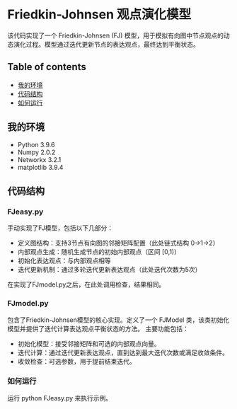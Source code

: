 # Friedkin-Johnsen 观点演化模型
该代码实现了一个 Friedkin-Johnsen (FJ) 模型，用于模拟有向图中节点观点的动态演化过程。模型通过迭代更新节点的表达观点，最终达到平衡状态。

## Table of contents

* [我的环境](#我的环境)
* [代码结构](#代码结构)
* [如何运行](#如何运行)

## 我的环境

* Python 3.9.6
* Numpy 2.0.2
* Networkx 3.2.1
* matplotlib 3.9.4


## 代码结构
### FJeasy.py
手动实现了FJ模型，包括以下几部分：
* 定义图结构：支持3节点有向图的邻接矩阵配置（此处链式结构 0→1→2）
* 内部观点生成：随机生成节点的初始内部观点（区间 [0,1)）
* 初始化表达观点：与内部观点相等
* 迭代更新机制：通过多轮迭代更新表达观点（此处迭代次数为5次）  

在实现了FJmodel.py之后，在此处调用检查，结果相同。

### FJmodel.py
包含了Friedkin-Johnsen模型的核心实现。定义了一个 FJModel 类，该类初始化模型并提供了迭代计算表达观点平衡状态的方法。 主要功能包括：
* 初始化模型：接受邻接矩阵和可选的内部观点向量。
* 迭代计算：通过迭代更新表达观点，直到达到最大迭代次数或满足收敛条件。
* 收敛检查：可选参数，用于提前结束迭代。

### 如何运行
运行 python FJeasy.py 来执行示例。
